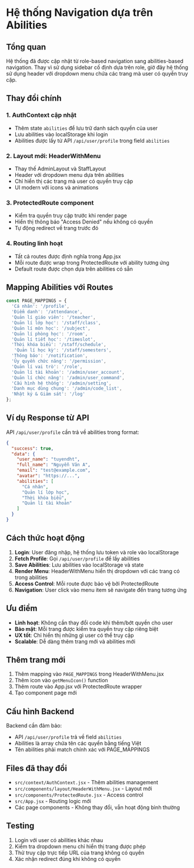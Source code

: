 # Hệ thống Navigation dựa trên Abilities

## Tổng quan

Hệ thống đã được cập nhật từ role-based navigation sang abilities-based navigation. Thay vì sử dụng sidebar cố định dựa trên role, giờ đây hệ thống sử dụng header với dropdown menu chứa các trang mà user có quyền truy cập.

## Thay đổi chính

### 1. AuthContext cập nhật
- Thêm state `abilities` để lưu trữ danh sách quyền của user
- Lưu abilities vào localStorage khi login
- Abilities được lấy từ API `/api/user/profile` trong field `abilities`

### 2. Layout mới: HeaderWithMenu
- Thay thế AdminLayout và StaffLayout
- Header với dropdown menu dựa trên abilities
- Chỉ hiển thị các trang mà user có quyền truy cập
- UI modern với icons và animations

### 3. ProtectedRoute component
- Kiểm tra quyền truy cập trước khi render page
- Hiển thị thông báo "Access Denied" nếu không có quyền
- Tự động redirect về trang trước đó

### 4. Routing linh hoạt
- Tất cả routes được định nghĩa trong App.jsx
- Mỗi route được wrap trong ProtectedRoute với ability tương ứng
- Default route được chọn dựa trên abilities có sẵn

## Mapping Abilities với Routes

```javascript
const PAGE_MAPPINGS = {
  'Cá nhân': '/profile',
  'Điểm danh': '/attendance',
  'Quản lí giáo viên': '/teacher',
  'Quản lí lớp học': '/staff/class',
  'Quản lí môn học': '/subject',
  'Quản lí phòng học': '/room',
  'Quản lí tiết học': '/timeslot',
  'Thời khóa biểu': '/staff/schedule',
   'Quản lí học kỳ': '/staff/semesters',
  'Thông báo': '/notification',
  'Ủy quyền chức năng': '/permission',
  'Quản lí vai trò': '/role',
  'Quản lí tài khoản': '/admin/user_account',
  'Quản lí chức năng': '/admin/user_command',
  'Cấu hình hệ thống': '/admin/setting',
  'Danh mục dùng chung': '/admin/code_list',
  'Nhật ký & Giám sát': '/log'
};
```

## Ví dụ Response từ API

API `/api/user/profile` cần trả về abilities trong format:

```json
{
  "success": true,
  "data": {
    "user_name": "tuyendht",
    "full_name": "Nguyễn Văn A",
    "email": "test@example.com",
    "avatar": "https://...",
    "abilities": [
      "Cá nhân",
      "Quản lí lớp học", 
      "Thời khóa biểu",
      "Quản lí tài khoản"
    ]
  }
}
```

## Cách thức hoạt động

1. **Login**: User đăng nhập, hệ thống lưu token và role vào localStorage
2. **Fetch Profile**: Gọi `/api/user/profile` để lấy abilities 
3. **Save Abilities**: Lưu abilities vào localStorage và state
4. **Render Menu**: HeaderWithMenu hiển thị dropdown với các trang có trong abilities
5. **Access Control**: Mỗi route được bảo vệ bởi ProtectedRoute
6. **Navigation**: User click vào menu item sẽ navigate đến trang tương ứng

## Ưu điểm

- **Linh hoạt**: Không cần thay đổi code khi thêm/bớt quyền cho user
- **Bảo mật**: Mỗi trang được kiểm tra quyền truy cập riêng biệt  
- **UX tốt**: Chỉ hiển thị những gì user có thể truy cập
- **Scalable**: Dễ dàng thêm trang mới và abilities mới

## Thêm trang mới

1. Thêm mapping vào `PAGE_MAPPINGS` trong HeaderWithMenu.jsx
2. Thêm icon vào `getMenuIcon()` function
3. Thêm route vào App.jsx với ProtectedRoute wrapper
4. Tạo component page mới

## Cấu hình Backend

Backend cần đảm bảo:
- API `/api/user/profile` trả về field `abilities` 
- Abilities là array chứa tên các quyền bằng tiếng Việt
- Tên abilities phải match chính xác với PAGE_MAPPINGS

## Files đã thay đổi

- `src/context/AuthContext.jsx` - Thêm abilities management
- `src/components/layout/HeaderWithMenu.jsx` - Layout mới
- `src/components/ProtectedRoute.jsx` - Access control
- `src/App.jsx` - Routing logic mới
- Các page components - Không thay đổi, vẫn hoạt động bình thường

## Testing

1. Login với user có abilities khác nhau
2. Kiểm tra dropdown menu chỉ hiển thị trang được phép
3. Thử truy cập trực tiếp URL của trang không có quyền
4. Xác nhận redirect đúng khi không có quyền 